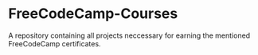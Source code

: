 # FreeCodeCamp-Courses
A repository containing all projects neccessary for earning the mentioned FreeCodeCamp certificates.

